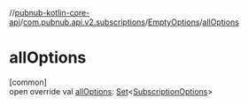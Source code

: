 //[pubnub-kotlin-core-api](../../../index.md)/[com.pubnub.api.v2.subscriptions](../index.md)/[EmptyOptions](index.md)/[allOptions](all-options.md)

# allOptions

[common]\
open override val [allOptions](all-options.md): [Set](https://kotlinlang.org/api/core/kotlin-stdlib/kotlin.collections/-set/index.html)&lt;[SubscriptionOptions](../-subscription-options/index.md)&gt;
